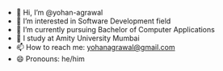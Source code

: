 - 👋 Hi, I’m @yohan-agrawal
- 👀 I’m interested in Software Development field
- 🌱 I’m currently pursuing Bachelor of Computer Applications
- 💞️ I study at Amity University Mumbai
- 📫 How to reach me: yohanagrawal@gmail.com
- 😄 Pronouns: he/him

<!---
yohan-agrawal/yohan-agrawal is a ✨ special ✨ repository because its `README.md` (this file) appears on your GitHub profile.
You can click the Preview link to take a look at your changes.
--->

